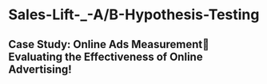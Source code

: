 # Sales-Lift-_-A/B-Hypothesis-Testing

## Case Study: Online Ads Measurement Evaluating the Effectiveness of Online Advertising!
